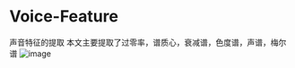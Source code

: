# Voice-Feature
声音特征的提取
本文主要提取了过零率，谱质心，衰减谱，色度谱，声谱，梅尔谱
![image](https://user-images.githubusercontent.com/65547713/115121119-a3d57500-9fe3-11eb-8bdb-42282ac6950f.png)
